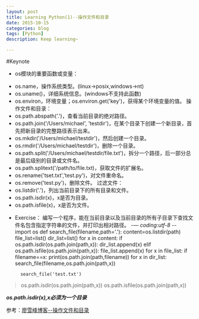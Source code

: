 ```yaml
---
layout: post
title: Learning Python(1)--操作文件和目录
date: 2015-10-15
categories: blog
tags: [Python]
description: Keep learning~

---
```

#Keynote
* os模块的重要函数或变量：
 - os.name，操作系统类型。(linux->posix,windows->nt)
 - os.uname()，详细系统信息。(windows不支持此函数)
 - os.environ，环境变量；os.environ.get('key')，获得某个环境变量的值。
操作文件和目录：
 - os.path.abspath('.')，查看当前目录的绝对路径。
 - os.path.join('/Users/michael', 'testdir')，在某个目录下创建一个新目录，首先把新目录的完整路径表示出来。
 - os.mkdir('/Users/michael/testdir')，然后创建一个目录。
 - os.rmdir('/Users/michael/testdir')，删除一个目录。
 - os.path.split('/Users/michael/testdir/file.txt')，拆分一个路径，后一部分总是最后级别的目录或文件名。
 - os.path.splitext('/path/to/file.txt)，获取文件的扩展名。
 - os.rename('tset.txt','test.py')，对文件重命名。
 - os.remove('test.py')，删除文件。
 过滤文件：
 - os.listdir('.')，列出当前目录下的所有目录和文件。
 - os.path.isdir(x)，x是否为目录。
 - os.path.isfile(x)，x是否为文件。
* Exercise：
编写一个程序，能在当前目录以及当前目录的所有子目录下查找文件名包含指定字符串的文件，并打印出相对路径。
        -*— coding:utf-8 -*-
        import os
        def search_file(filename,path='.'):
	        content=os.listdir(path)
	        file_list=list()
	        dir_list=list()
	        for x in content:
		        if os.path.isdir(os.path.join(path,x)):
			        dir_list.append(x)
		        elif os.path.isfile(os.path.join(path,x)):
			        file_list.append(x)
	        for x in file_list:
		        if filename==x:
			        print(os.path.join(path,filename))
	        for x in dir_list:
		        search_file(filename,os.path.join(path,x))

        search_file('test.txt')
>os.path.isdir(os.path.join(path,x))
os.path.isfile(os.path.join(path,x))

 ***os.path.isdir(x),x必须为一个目录***

参考：[廖雪峰博客--操作文件和目录](http://www.liaoxuefeng.com/wiki/0014316089557264a6b348958f449949df42a6d3a2e542c000/001431925324119bac1bc7979664b4fa9843c0e5fcdcf1e000)
